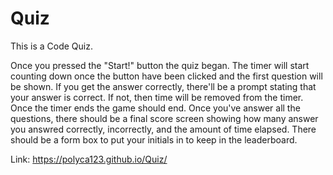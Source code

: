 # Quiz

This is a Code Quiz.

Once you pressed the "Start!" button the quiz began.
The timer will start counting down once the button have been clicked and the first question will be shown.
If you get the answer correctly, there'll be a prompt stating that your answer is correct.
If not, then time will be removed from the timer.
Once the timer ends the game should end.
Once you've answer all the questions, there should be a final score screen showing how many answer you answred correctly, incorrectly, and the amount of time elapsed.
There should be a form box to put your initials in to keep in the leaderboard.

Link: https://polyca123.github.io/Quiz/